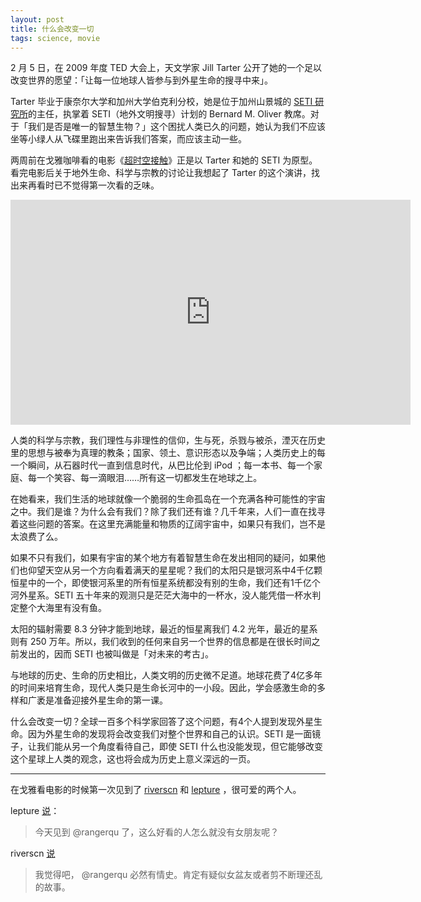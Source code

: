 ```yaml
---
layout: post
title: 什么会改变一切
tags: science, movie
---
```


2 月 5 日，在 2009 年度 TED 大会上，天文学家 Jill Tarter 公开了她的一个足以改变世界的愿望：「让每一位地球人皆参与到外星生命的搜寻中来」。

Tarter 毕业于康奈尔大学和加州大学伯克利分校，她是位于加州山景城的 [SETI 研究所](http://www.seti.org/)的主任，执掌着 SETI（地外文明搜寻）计划的 Bernard M. Oliver 教席。对于「我们是否是唯一的智慧生物？」这个困扰人类已久的问题，她认为我们不应该坐等小绿人从飞碟里跑出来告诉我们答案，而应该主动一些。

两周前在戈雅咖啡看的电影《[超时空接触](http://www.douban.com/subject/1295647/)》正是以 Tarter 和她的 SETI 为原型。看完电影后关于地外生命、科学与宗教的讨论让我想起了 Tarter 的这个演讲，找出来再看时已不觉得第一次看的乏味。

<iframe src="https://embed-ssl.ted.com/talks/jill_tarter_s_call_to_join_the_seti_search.html" width="640" height="360" frameborder="0" scrolling="no" webkitAllowFullScreen mozallowfullscreen allowFullScreen></iframe>

人类的科学与宗教，我们理性与非理性的信仰，生与死，杀戮与被杀，湮灭在历史里的思想与被奉为真理的教条；国家、领土、意识形态以及争端；人类历史上的每一个瞬间，从石器时代一直到信息时代，从巴比伦到 iPod ；每一本书、每一个家庭、每一个笑容、每一滴眼泪……所有这一切都发生在地球之上。

在她看来，我们生活的地球就像一个脆弱的生命孤岛在一个充满各种可能性的宇宙之中。我们是谁？为什么会有我们？除了我们还有谁？几千年来，人们一直在找寻着这些问题的答案。在这里充满能量和物质的辽阔宇宙中，如果只有我们，岂不是太浪费了么。

如果不只有我们，如果有宇宙的某个地方有着智慧生命在发出相同的疑问，如果他们也仰望天空从另一个方向看着满天的星星呢？我们的太阳只是银河系中4千亿颗恒星中的一个，即使银河系里的所有恒星系统都没有别的生命，我们还有1千亿个河外星系。SETI 五十年来的观测只是茫茫大海中的一杯水，没人能凭借一杯水判定整个大海里有没有鱼。

太阳的辐射需要 8.3 分钟才能到地球，最近的恒星离我们 4.2 光年，最近的星系则有 250 万年。所以，我们收到的任何来自另一个世界的信息都是在很长时间之前发出的，因而 SETI 也被叫做是「对未来的考古」。

与地球的历史、生命的历史相比，人类文明的历史微不足道。地球花费了4亿多年的时间来培育生命，现代人类只是生命长河中的一小段。因此，学会感激生命的多样和广袤是准备迎接外星生命的第一课。

什么会改变一切？全球一百多个科学家回答了这个问题，有4个人提到发现外星生命。因为外星生命的发现将会改变我们对整个世界和自己的认识。SETI 是一面镜子，让我们能从另一个角度看待自己，即使 SETI 什么也没能发现，但它能够改变这个星球上人类的观念，这也将会成为历史上意义深远的一页。

***

在戈雅看电影的时候第一次见到了 [riverscn](http://blog.lishun.me/) 和 [lepture](http://lepture.com/) ，很可爱的两个人。

lepture [说](https://twitter.com/lepture/status/5709760870)：

> 今天见到 @rangerqu 了，这么好看的人怎么就没有女朋友呢？

riverscn [说](https://twitter.com/riverscn/status/5709819245)

> 我觉得吧， @rangerqu 必然有情史。肯定有疑似女盆友或者剪不断理还乱的故事。